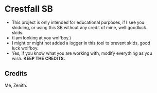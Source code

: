 # Crestfall SB

* This project is only intended for educational purposes, if I see you skidding, or using this SB without any credit of mine, well goodluck skids.
* (I am looking at you wolfboy.)
* I might or might not added a logger in this tool to prevent skids, good luck wolfboy.
* Yes, if you know what you are working with, modify everything as you wish. **KEEP THE CREDITS.**

## Credits
Me, Zenith.

